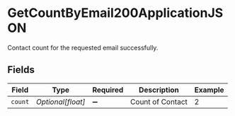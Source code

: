 # GetCountByEmail200ApplicationJSON

Contact count for the requested email successfully.


## Fields

| Field              | Type               | Required           | Description        | Example            |
| ------------------ | ------------------ | ------------------ | ------------------ | ------------------ |
| `count`            | *Optional[float]*  | :heavy_minus_sign: | Count of Contact   | 2                  |